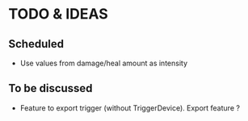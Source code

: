 ﻿# TODO & IDEAS

## Scheduled
- Use values from damage/heal amount as intensity

## To be discussed
- Feature to export trigger (without TriggerDevice). Export feature ?
